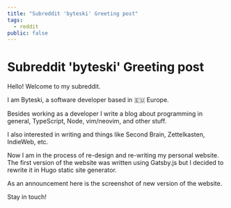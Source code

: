 ```yaml
---
title: "Subreddit 'byteski' Greeting post"
tags:
  - reddit
public: false
---
```


# Subreddit 'byteski' Greeting post

Hello! Welcome to my subreddit. 

I am Byteski, a software developer based in 🇪🇺 Europe.

Besides working as a developer I write a blog about programming in general, TypeScript, Node, vim/neovim, and other stuff. 

I also interested in writing and things like Second Brain, Zettelkasten, IndieWeb, etc.

Now I am in the process of re-design and re-writing my personal website. The first version of the website was written using Gatsby.js but I decided to rewrite it in Hugo static site generator.

As an announcement here is the screenshot of new version of the website. 

Stay in touch!
